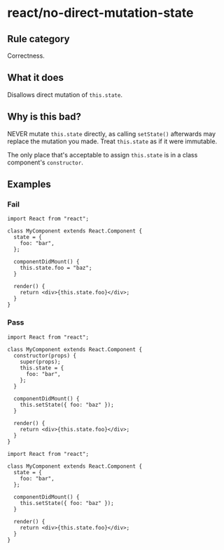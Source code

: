 # react/no-direct-mutation-state

## Rule category

Correctness.

## What it does

Disallows direct mutation of `this.state`.

## Why is this bad?

NEVER mutate `this.state` directly, as calling `setState()` afterwards may replace the mutation you made. Treat `this.state` as if it were immutable.

The only place that's acceptable to assign `this.state` is in a class component's `constructor`.

## Examples

### Fail

```tsx
import React from "react";

class MyComponent extends React.Component {
  state = {
    foo: "bar",
  };

  componentDidMount() {
    this.state.foo = "baz";
  }

  render() {
    return <div>{this.state.foo}</div>;
  }
}
```

### Pass

```tsx
import React from "react";

class MyComponent extends React.Component {
  constructor(props) {
    super(props);
    this.state = {
      foo: "bar",
    };
  }

  componentDidMount() {
    this.setState({ foo: "baz" });
  }

  render() {
    return <div>{this.state.foo}</div>;
  }
}
```

```tsx
import React from "react";

class MyComponent extends React.Component {
  state = {
    foo: "bar",
  };

  componentDidMount() {
    this.setState({ foo: "baz" });
  }

  render() {
    return <div>{this.state.foo}</div>;
  }
}
```

